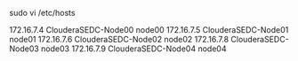sudo vi /etc/hosts  

172.16.7.4      ClouderaSEDC-Node00     node00
172.16.7.5      ClouderaSEDC-Node01     node01
172.16.7.6      ClouderaSEDC-Node02     node02
172.16.7.8      ClouderaSEDC-Node03     node03
172.16.7.9      ClouderaSEDC-Node04     node04
